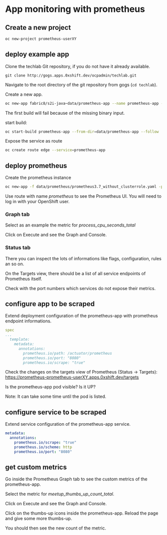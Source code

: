 # App monitoring with prometheus

## Create a new project

```bash
oc new-project prometheus-userXY
```

## deploy example app

Clone the techlab Git repository, if you do not have it already available.

```
git clone http://gogs.apps.0xshift.dev/ocpadmin/techlab.git
```

Navigate to the root directory of the git repository from gogs (`cd techlab`).

Create a new app.

```bash
oc new-app fabric8/s2i-java~data/prometheus-app --name prometheus-app -l app=prometheus-app
```

The first build will fail because of the missing binary input.

start build:

```bash
oc start-build prometheus-app --from-dir=data/prometheus-app --follow
```

Expose the service as route

```bash
oc create route edge --service=prometheus-app
```

## deploy prometheus

Create the prometheus instance

```bash
oc new-app -f data/prometheus/prometheus3.7_without_clusterrole.yaml -p NAMESPACE=$(oc project --short)
```

Use route with name _prometheus_ to see the Prometheus UI.
You will need to log in with your OpenShift user.

### Graph tab

Select as an example the metric for _process_cpu_seconds_total_

Click on Execute and see the Graph and Console.

### Status tab

There you can inspect the lots of informations like flags, configuration, rules an so on.

On the Targets view, there should be a list of all service endpoints of Prometheus itself.

Check with the port numbers which services do not expose their metrics.

## configure app to be scraped

Extend deployment configuration of the prometheus-app with prometheus endpoint informations.

```yaml
spec
...
  template:
    metadata:
      annotations:
        prometheus.io/path: /actuator/prometheus
        prometheus.io/port: "8080"
        prometheus.io/scrape: "true"
```

Check the changes on the targets view of Prometheus (Status -> Targets):
https://prometheus-prometheus-userXY.apps.0xshift.dev/targets

Is the prometheus-app pod visible? Is it UP?

Note: It can take some time until the pod is listed.

## configure service to be scraped

Extend service configuration of the prometheus-app service.

```yaml
metadata:
  annotations:
    prometheus.io/scrape: "true"
    prometheus.io/scheme: http
    prometheus.io/port: "8080"
```

## get custom metrics

Go inside the Prometheus Graph tab to see the custom metrics of the prometheus-app.

Select the metric for _meetup_thumbs_up_count_total_.

Click on Execute and see the Graph and Console.

Click on the thumbs-up icons inside the prometheus-app. Reload the page and give some more thumbs-up.

You should then see the new count of the metric.
